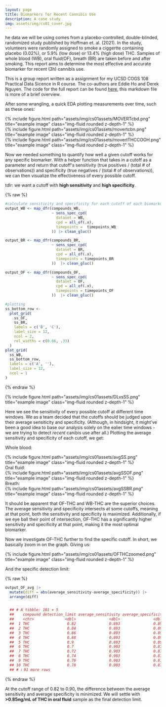 ```yaml
---
layout: page
title: Biomarkers for Recent Cannibis Use
description: A case study
img: assets/img/cs01_cover.jpg
---
```

he data we will be using comes from a placebo-controlled, double-blinded, randomized study published by Hoffman et. al. (2021). In the study, volunteers were randomly assigned to smoke a ciggertte containing placebo (0.02%), or 5.9% (low dose) or 13.4% (high dose) THC. Samples of whole blood (WB), oral fluid(OF), breath (BR) are taken before and after smoking. This report aims to determine the most effective and accurate biomarker for recent (3h) cannibis use. 

This is a group report written as a assignment for my UCSD COGS 108 Practical Data Sicence in R course. The co-authors are Eddie Ho and Derek Nguyen. The code for the full report can be found [here](https://github.com/zrrainer/cannibis-biomarker-case-study/tree/main), this markdown file is more of a brief overview. 


After some wrangling, a quick EDA plotting measurements over time, such as these ones:
<div class="row">
    <div class="col-sm mt-3 mt-md-0">
        {% include figure.html path="assets/img/cs01assets/MOVERTcbd.png" title="example image" class="img-fluid rounded z-depth-1" %}
    </div>
</div>

<div class="row">
    <div class="col-sm mt-3 mt-md-0">
        {% include figure.html path="assets/img/cs01assets/movertcbn.png" title="example image" class="img-fluid rounded z-depth-1" %}
    </div>
</div>

<div class="row">
    <div class="col-sm mt-3 mt-md-0">
        {% include figure.html path="assets/img/cs01assets/movertTHCCOOH.png" title="example image" class="img-fluid rounded z-depth-1" %}
    </div>
</div>



Now we needed something to quantify how well a given cutoff works for any specific biomarker. With a helper function that takes in a cutoff as a parameter and return that cutoff's sensitivity (true positives / (total # of observations)) and specificity (true negatives / (total # of observations)), we can then visualize the effectiveness of every possible cutoff. 

tdlr: we want a cutoff with **high sensitivity** and **high specificity**. 


{% raw %}
```r
#calculate sensiticity and specificity for each cutoff of each biomarker
output_WB <- map_dfr(compounds_WB,
                     ~ sens_spec_cpd(
                       dataset = WB,
                       cpd = all_of(.x),
                       timepoints =  timepoints_WB
                     )) |> clean_gluc()

output_BR <- map_dfr(compounds_BR, 
                     ~ sens_spec_cpd(
                       dataset = BR,
                       cpd = all_of(.x),
                       timepoints = timepoints_BR
                     ))  |> clean_gluc()

output_OF <- map_dfr(compounds_OF,
                     ~ sens_spec_cpd(
                       dataset = OF,
                       cpd = all_of(.x),
                       timepoints = timepoints_OF
                     ))  |> clean_gluc()

#plotting
ss_bottom_row <-
  plot_grid(
    ss_OF,
    ss_BR,
    labels = c('B', 'C'),
    label_size = 12,
    ncol = 2,
    rel_widths = c(0.66, .33)
  )
plot_grid(
  ss_WB,
  ss_bottom_row,
  labels = c('A', ''),
  label_size = 12,
  ncol = 1
)
```
{% endraw %}

<div class="row">
    <div class="col-sm mt-3 mt-md-0">
        {% include figure.html path="assets/img/cs01assets/DLvsSS.png" title="example image" class="img-fluid rounded z-depth-1" %}
    </div>
</div>

Here we see the sensitivity of every possible cutoff at different time windows. We as a team decided that the cutoffs should be judged upon their average sensiticity and specificity. (Although, in hindsight, it might've been a good idea to base our analysis solely on the ealier time windows - we are trying to detect *recent* canibis use after all.) Plotting the average sensitivity and specificity of each cutoff, we get:

Whole blood:
<div class="row">
    <div class="col-sm mt-3 mt-md-0">
        {% include figure.html path="assets/img/cs01assets/avgSS.png" title="example image" class="img-fluid rounded z-depth-1" %}
    </div>
</div>
Oral fluid:
<div class="row">
    <div class="col-sm mt-3 mt-md-0">
        {% include figure.html path="assets/img/cs01assets/avgSSOF.png" title="example image" class="img-fluid rounded z-depth-1" %}
    </div>
</div>
Breath:
<div class="row">
    <div class="col-sm mt-3 mt-md-0">
        {% include figure.html path="assets/img/cs01assets/avgSSBR.png" title="example image" class="img-fluid rounded z-depth-1" %}
    </div>
</div>

It should be apparent that OF-THC and WB-THC are the superior choices. The average sensitivity and specificity intersects at some cutoffs, meaning at that point, both the sensitivity and specificity is maximized. Additionally, if we eye ball their point of intersection, OF-THC has a significantly higher sensitivity and specificity at that point, making it the most optimal biomarker. 

Now we investigate OF-THC further to find the specific cutoff. In short, we basically zoom in on the graph. Giving us:

<div class="row">
    <div class="col-sm mt-3 mt-md-0">
        {% include figure.html path="assets/img/cs01assets/OFTHCzoomed.png" title="example image" class="img-fluid rounded z-depth-1" %}
    </div>
</div>

And the specific detection limit:


{% raw %}
```r
output_OF_avg |>
  mutate(diff = abs(average_sensitivity-average_specificity)) |>
  arrange(diff)


  ## # A tibble: 101 × 5
  ##    compound detection_limit average_sensitivity average_specificity    diff   
  ##    <chr>              <dbl>               <dbl>               <dbl>   <dbl>  
  ##  1 THC                 0.82               0.893               0.890 0.00338   
  ##  2 THC                 0.84               0.893               0.890 0.00338  
  ##  3 THC                 0.86               0.893               0.890 0.00338  
  ##  4 THC                 0.88               0.893               0.890 0.00338  
  ##  5 THC                 0.9                0.893               0.890 0.00338  
  ##  6 THC                 0.7                0.903               0.879 0.0240   
  ##  7 THC                 0.72               0.903               0.879 0.0240   
  ##  8 THC                 0.74               0.903               0.879 0.0240   
  ##  9 THC                 0.76               0.903               0.879 0.0240   
  ## 10 THC                 0.78               0.903               0.879 0.0240   
  ## # ℹ 91 more rows  
```
{% endraw %}

  At the cutoff range of 0.82 to 0.90, the difference between the average sensitivity and average specificity is minimized. We will settle with **>0.85ng/mL of THC in oral fluid** sample as the final detection limit. 




